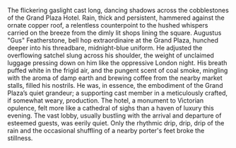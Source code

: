 The flickering gaslight cast long, dancing shadows across the cobblestones of the Grand Plaza Hotel.  Rain, thick and persistent, hammered against the ornate copper roof, a relentless counterpoint to the hushed whispers carried on the breeze from the dimly lit shops lining the square.  Augustus "Gus" Featherstone, bell hop extraordinaire at the Grand Plaza, hunched deeper into his threadbare, midnight-blue uniform.  He adjusted the overflowing satchel slung across his shoulder, the weight of unclaimed luggage pressing down on him like the oppressive London night.  His breath puffed white in the frigid air, and the pungent scent of coal smoke, mingling with the aroma of damp earth and brewing coffee from the nearby market stalls, filled his nostrils.  He was, in essence, the embodiment of the Grand Plaza’s quiet grandeur; a supporting cast member in a meticulously crafted, if somewhat weary, production.  The hotel, a monument to Victorian opulence, felt more like a cathedral of sighs than a haven of luxury this evening.  The vast lobby, usually bustling with the arrival and departure of esteemed guests, was eerily quiet.  Only the rhythmic drip, drip, drip of the rain and the occasional shuffling of a nearby porter's feet broke the stillness.
